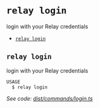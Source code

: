 `relay login`
=============

login with your Relay credentials

* [`relay login`](#relay-login)

## `relay login`

login with your Relay credentials

```
USAGE
  $ relay login
```

_See code: [dist/commands/login.ts](https://github.com/relaypro/relay-cli/blob/v0.1.0-beta/dist/commands/login.ts)_
